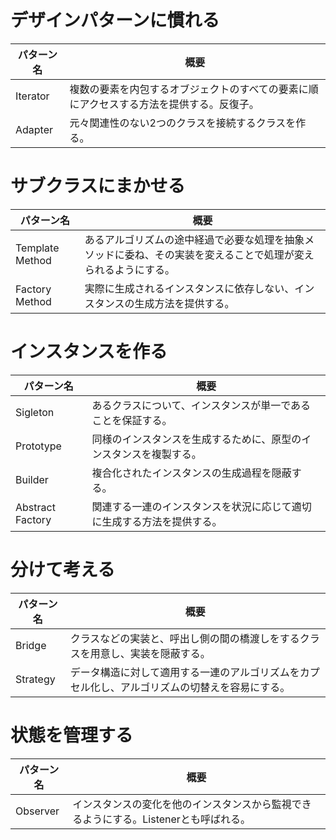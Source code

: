 # デザインパターンに慣れる

| パターン名 | 概要 |
| ---------- | ---- |
| Iterator | 複数の要素を内包するオブジェクトのすべての要素に順にアクセスする方法を提供する。反復子。 |
| Adapter | 元々関連性のない2つのクラスを接続するクラスを作る。 |

# サブクラスにまかせる

| パターン名 | 概要 |
| ---------- | ---- |
| Template Method | あるアルゴリズムの途中経過で必要な処理を抽象メソッドに委ね、その実装を変えることで処理が変えられるようにする。
| Factory Method | 実際に生成されるインスタンスに依存しない、インスタンスの生成方法を提供する。 |

# インスタンスを作る

| パターン名 | 概要 |
| ---------- | ---- |
| Sigleton | あるクラスについて、インスタンスが単一であることを保証する。 |
| Prototype | 同様のインスタンスを生成するために、原型のインスタンスを複製する。 |
| Builder | 複合化されたインスタンスの生成過程を隠蔽する。 |
| Abstract Factory | 関連する一連のインスタンスを状況に応じて適切に生成する方法を提供する。 |

# 分けて考える

| パターン名 | 概要 |
| ---------- | ---- |
| Bridge | クラスなどの実装と、呼出し側の間の橋渡しをするクラスを用意し、実装を隠蔽する。 |
| Strategy | データ構造に対して適用する一連のアルゴリズムをカプセル化し、アルゴリズムの切替えを容易にする。 |

# 状態を管理する


| パターン名 | 概要 |
| ---------- | ---- |
| Observer | インスタンスの変化を他のインスタンスから監視できるようにする。Listenerとも呼ばれる。 | 
